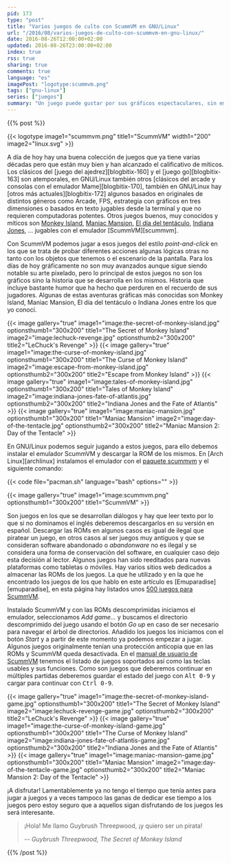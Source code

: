 ```yaml
---
pid: 173
type: "post"
title: "Varios juegos de culto con ScummVM en GNU/Linux"
url: "/2016/08/varios-juegos-de-culto-con-scummvm-en-gnu-linux/"
date: 2016-08-26T12:00:00+02:00
updated: 2016-08-26T23:00:00+02:00
index: true
rss: true
sharing: true
comments: true
language: "es"
imagePost: "logotype:scummvm.png"
tags: ["gnu-linux"]
series: ["juegos"]
summary: "Un juego puede gustar por sus gráficos espectaculares, sin embargo, no será venerado si no proporciona gran cantidad de diversión. Hay algunos juegos en que gran parte de la diversión es proporcionada por la historia o guión. Este son los casos de varios juegos de apuntar y pinchar de hace algunos lustros que quedaron en el recuerdo de muchos de sus jugadores que hoy en día son jugables con ScummVM."
---
```


{{% post %}}

{{< logotype image1="scummvm.png" title1="ScummVM" width1="200" image2="linux.svg" >}}

A día de hoy hay una buena colección de juegos que ya tiene varias décadas pero que están muy bien y han alcanzado el calificativo de míticos. Los clásicos del [juego del ajedrez][blogbitix-160] y el [juego go][blogbitix-163] son atemporales, en GNU/Linux también otros [clásicos del arcade y consolas con el emulador Mame][blogbitix-170], también en GNU/Linux hay [otros más actuales][blogbitix-172] algunos basados en originales de distintos géneros como Arcade, FPS, estrategia con gráficos en tres dimensiones o basados en texto jugables desde la terminal y que no requieren computadoras potentes. Otros juegos buenos, muy conocidos y míticos son [Monkey Island](https://en.wikipedia.org/wiki/Monkey_Island_(series)), [Maniac Mansion](https://es.wikipedia.org/wiki/Maniac_Mansion), [El día del tentáculo](https://es.wikipedia.org/wiki/Day_of_the_Tentacle), [Indiana Jones](https://es.wikipedia.org/wiki/Indiana_Jones_and_the_Fate_of_Atlantis), ... jugables con el emulador [ScummVM][scummvm].

Con ScummVM podemos jugar a esos juegos del estilo _point-and-click_ en los que se trata de probar diferentes acciones algunas lógicas otras no tanto con los objetos que tenemos o el escenario de la pantalla. Para los días de hoy gráficamente no son muy avanzados aunque sigue siendo notable su arte pixelado, pero lo principal de estos juegos no son los gráficos sino la historia que se desarrolla en los mismos. Historia que incluye bastante humor que ha hecho que perduren en el recuerdo de sus jugadores. Algunas de estas aventuras gráficas más conocidas son Monkey Island, Maniac Mansion, El día del tentáculo o Indiana Jones entre los que yo conocí.

{{< image
    gallery="true"
    image1="image:the-secret-of-monkey-island.jpg" optionsthumb1="300x200" title1="The Secret of Monkey Island"
    image2="image:lechuck-revenge.jpg" optionsthumb2="300x200" title2="LeChuck's Revenge" >}}
{{< image
    gallery="true"
    image1="image:the-curse-of-monkey-island.jpg" optionsthumb1="300x200" title1="The Curse of Monkey Island"
    image2="image:escape-from-monkey-island.jpg" optionsthumb2="300x200" title2="Escape from Monkey Island" >}}
{{< image
    gallery="true"
    image1="image:tales-of-monkey-island.jpg" optionsthumb1="300x200" title1="Tales of Monkey Island"
    image2="image:indiana-jones-fate-of-atlantis.jpg" optionsthumb2="300x200" title2="Indiana Jones and the Fate of Atlantis" >}}
{{< image
    gallery="true"
    image1="image:maniac-mansion.jpg" optionsthumb1="300x200" title1="Maniac Mansion"
    image2="image:day-of-the-tentacle.jpg" optionsthumb2="300x200" title2="Maniac Mansion 2: Day of the Tentacle" >}}

En GNU/Linux podemos seguir jugando a estos juegos, para ello debemos instalar el emulador ScummVM y descargar la ROM de los mismos. En [Arch Linux][archlinux] instalamos el emulador con el [paquete scummvm](https://www.archlinux.org/packages/community/x86_64/scummvm/) y el siguiente comando:

{{< code file="pacman.sh" language="bash" options="" >}}

{{< image
    gallery="true"
    image1="image:scummvm.png" optionsthumb1="300x200" title1="ScummVM" >}}

Son juegos en los que se desarrollan diálogos y hay que leer texto por lo que si no dominamos el inglés deberemos descargarlos en su versión en español. Descargar las ROMs en algunos casos es igual de ilegal que piratear un juego, en otros casos al ser juegos muy antiguos y que se consideran software abandonado o _abandonware_ no es ilegal y se considera una forma de conservación del software, en cualquier caso dejo esta decisión al lector. Algunos juegos han sido reeditados para nuevas plataformas como tabletas o móviles. Hay varios sitios web dedicados a almacenar las ROMs de los juegos. La que he utilizado y en la que he encontrado los juegos de los que hablo en este artículo es [Emuparadise][emuparadise], en esta página hay listados unos [500 juegos para ScummVM](https://www.emuparadise.me/ScummVM_Games/21).

Instalado ScummVM y con las ROMs descomprimidas iniciamos el emulador, seleccionamos _Add game..._ y buscamos el directorio descomprimido del juego usando el botón _Go up_ en caso de ser necesario para navegar el árbol de directorios. Añadido los juegos los iniciamos con el botón _Start_ y a partir de este momento ya podemos empezar a jugar. Algunos juegos originalmente tenían una protección anticopia que en las ROMs y ScummVM queda desactivada. En el [manual de usuario de ScummVM](https://raw.githubusercontent.com/scummvm/scummvm/v1.8.1/README) tenemos el listado de juegos soportados así como las teclas usables y sus funciones. Como son juegos que deberemos continuar en múltiples partidas deberemos guardar el estado del juego con <kbd>Alt 0-9</kbd> y cargar para continuar con <kbd>Ctrl 0-9</kbd>.

{{< image
    gallery="true"
    image1="image:the-secret-of-monkey-island-game.jpg" optionsthumb1="300x200" title1="The Secret of Monkey Island"
    image2="image:lechuck-revenge-game.jpg" optionsthumb2="300x200" title2="LeChuck's Revenge" >}}
{{< image
    gallery="true"
    image1="image:the-curse-of-monkey-island-game.jpg" optionsthumb1="300x200" title1="The Curse of Monkey Island"
    image2="image:indiana-jones-fate-of-atlantis-game.jpg" optionsthumb2="300x200" title2="Indiana Jones and the Fate of Atlantis" >}}
{{< image
    gallery="true"
    image1="image:maniac-mansion-game.jpg" optionsthumb1="300x200" title1="Maniac Mansion"
    image2="image:day-of-the-tentacle-game.jpg" optionsthumb2="300x200" title2="Maniac Mansion 2: Day of the Tentacle" >}}

¡A disfrutar! Lamentablemente ya no tengo el tiempo que tenía antes para jugar a juegos y a veces tampoco las ganas de dedicar ese tiempo a los juegos pero estoy seguro que a aquellos sigan disfrutando de los juegos les será interesante.

> ¡Hola! Me llamo Guybrush Threepwood, ¡y quiero ser un pirata!
>
> -- <cite>Guybrush Threepwood, The Secret of Monkey Island</cite>

{{% /post %}}
